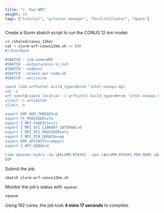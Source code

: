 ```yaml
---
title: "c. Run WRF"
weight: 33
tags: ["tutorial", "pcluster-manager", "ParallelCluster", "Spack"]
---
```


Create a Slurm sbatch script to run the CONUS 12-km model:

```bash
cd /shared/conus_12km/
cat > slurm-wrf-conus12km.sh << EOF
#!/bin/bash

#SBATCH --job-name=WRF
#SBATCH --output=conus-%j.out
#SBATCH --nodes=2
#SBATCH --ntasks-per-node=16
#SBATCH --exclusive

spack load wrf%intel build_type=dm+sm ^intel-oneapi-mpi
set -x
wrf_exe=\$(spack location -i wrf%intel build_type=dm+sm ^intel-oneapi-mpi)/run/wrf.exe
ulimit -s unlimited
ulimit -a

export OMP_NUM_THREADS=6
export FI_PROVIDER=efa
export I_MPI_FABRICS=ofi
export I_MPI_OFI_LIBRARY_INTERNAL=0
export I_MPI_OFI_PROVIDER=efa
export I_MPI_PIN_DOMAIN=omp
export KMP_AFFINITY=compact
export I_MPI_DEBUG=4

time mpiexec.hydra -np \$SLURM_NTASKS --ppn \$SLURM_NTASKS_PER_NODE \$wrf_exe
EOF
```

Submit the job:

```bash
sbatch slurm-wrf-conus12km.sh
```

Monitor the job's status with `squeue`:

```bash
squeue
```

Using 192 cores, the job took **4 mins 17 seconds** to complete.
